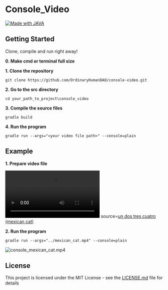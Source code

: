 # Console_Video
[![Made with JAVA](https://img.shields.io/badge/Made_with-JAVA-1abc9c.svg)](https://en.wikipedia.org/wiki/Java_(programming_language))

## Getting Started
Clone, compile and run right away!

**0. Make cmd or terminal full size**

**1. Clone the repository**
```
git clone https://github.com/OrdinaryHumanDAO/console-video.git
```
**2. Go to the src directory**
```
cd your_path_to_project\console_video
```
**3. Compile the source files**
```
gradle build
```
**4. Run the program**
```
gradle run --args="<your video file path>" --console=plain
```

## Example
**1. Prepare video file**

![console_mexican_cat.mp4](https://github.com/OrdinaryHumanDAO/console-image/blob/main/mexican_cat.mp4)
source=[un dos tres cuatro (mexican cat)](https://www.youtube.com/watch?v=M3Keg5XKJO8)

**2. Run the program**
```
gradle run --args="../mexican_cat.mp4" --console=plain
```
![console_mexican_cat.mp4](https://github.com/OrdinaryHumanDAO/console-image/blob/main/console_mexican_cat.gif)


## License
This project is licensed under the MIT License - see the [LICENSE.md](https://github.com/OrdinaryHumanDAO/console-video/blob/master/LICENSE.md) file for details